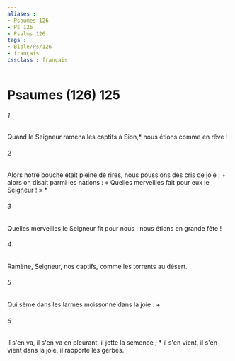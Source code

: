 ```yaml
---
aliases : 
- Psaumes 126
- Ps 126
- Psalms 126
tags : 
- Bible/Ps/126
- français
cssclass : français
---
```


# Psaumes (126) 125

###### 1
Quand le Seigneur ramena les captifs à Sion,* nous étions comme en rêve !
###### 2
Alors notre bouche était pleine de rires, nous poussions des cris de joie ; + alors on disait parmi les nations : « Quelles merveilles fait pour eux le Seigneur ! » *
###### 3
Quelles merveilles le Seigneur fit pour nous : nous étions en grande fête !
###### 4
Ramène, Seigneur, nos captifs, comme les torrents au désert.
###### 5
Qui sème dans les larmes moissonne dans la joie : +
###### 6
il s'en va, il s'en va en pleurant, il jette la semence ; * il s'en vient, il s'en vient dans la joie, il rapporte les gerbes.
